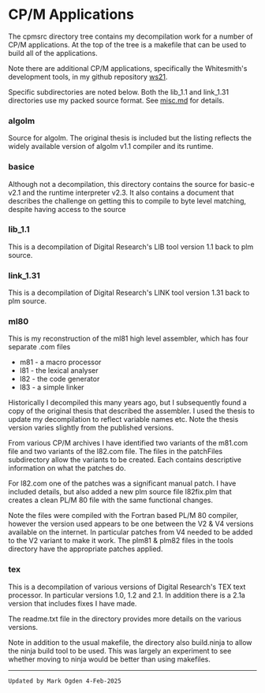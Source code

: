 # CP/M Applications

The cpmsrc directory tree contains my decompilation work for a number of CP/M applications. At the top of the tree is a makefile that can be used to build all of the applications.

Note there are additional CP/M applications, specifically the Whitesmith's development tools, in my github repository [ws21](https://github.com/ogdenpm/ws21).

Specific subdirectories are noted below. Both the lib_1.1 and link_1.31 directories use my packed source format. See [misc.md](misc.md) for details.

### algolm

Source for algolm. The original thesis is included but the listing reflects the widely available version of algolm v1.1 compiler and its runtime.

### basice

Although not a decompilation, this directory contains the source for basic-e v2.1 and the runtime interpreter v2.3. It also contains a document that describes the challenge on getting this to compile to byte level matching, despite having access to the source

### lib_1.1

This is a decompilation of Digital Research's LIB tool version 1.1 back to plm source.

### link_1.31

This is a decompilation of Digital Research's LINK tool version 1.31 back to plm source.

### ml80

This is my reconstruction of the ml81 high level assembler, which has four separate .com files

- m81 - a macro processor
- l81 - the lexical analyser
- l82 - the code generator
- l83 - a simple linker

Historically I decompiled this many years ago, but I subsequently found a copy of the original thesis that described the assembler. I used the thesis to update my decompilation to reflect variable names etc. Note the thesis version varies slightly from the published versions.

From various CP/M archives I have identified two variants of the m81.com file and two variants of the l82.com file. The files in the patchFiles subdirectory allow the variants to be created. Each contains descriptive information on what the patches do.

For  l82.com one of the patches was a significant manual patch. I have included details, but also added a new plm source file l82fix.plm that creates a clean PL/M 80 file with the same functional changes.

Note the files were compiled with the Fortran based PL/M 80 compiler, however the version used  appears to be one between the V2 & V4 versions available on the internet. In particular patches from V4 needed to be added to the V2 variant to make it work. The plm81 & plm82 files in the tools directory have the appropriate patches applied.

### tex

This is a decompilation of various versions of Digital Research's TEX text processor. In particular versions 1.0, 1.2 and 2.1. In addition there is a 2.1a version that includes fixes I have made.

The readme.txt file in the directory provides more details on the various versions.

Note in addition to the  usual makefile, the directory also build.ninja to allow the ninja build tool to be used. This was largely an experiment to see whether moving to ninja would be better than using makefiles.

------

```
Updated by Mark Ogden 4-Feb-2025
```